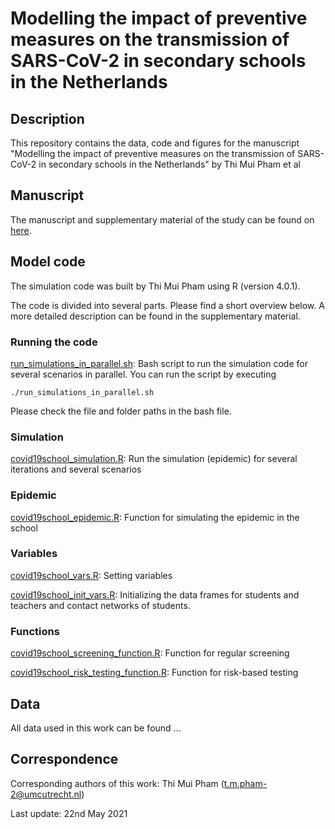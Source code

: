 # Modelling the impact of preventive measures on the transmission of SARS-CoV-2 in secondary schools in the Netherlands
## Description
This repository contains the data, code and figures for the manuscript "Modelling the impact of preventive measures on the transmission of SARS-CoV-2 in secondary schools in the Netherlands" by Thi Mui Pham et al

## Manuscript
The manuscript and supplementary material of the study can be found on [here](https://github.com/tm-pham/covid19_school_transmission/blob/master/manuscript/COVID_19_School_transmission_in_NL.pdf). 

## Model code
The simulation code was built by Thi Mui Pham using R (version 4.0.1). 

The code is divided into several parts. Please find a short overview below. A more detailed description can be found in the supplementary material. 
### Running the code
[run_simulations_in_parallel.sh](https://github.com/tm-pham/covid19_school_transmission/blob/master/model_code/run_simulations_in_parallel.sh): Bash script to run the simulation code for several scenarios in parallel. You can run the script by executing
```
./run_simulations_in_parallel.sh
```
Please check the file and folder paths in the bash file. 
### Simulation
[covid19school_simulation.R](https://github.com/tm-pham/covid19_school_transmission/blob/master/model_code/covid19school_simulation.R): Run the simulation (epidemic) for several iterations and several scenarios
### Epidemic
[covid19school_epidemic.R](https://github.com/tm-pham/covid19_school_transmission/blob/master/model_code/covid19school_epidemic.R): Function for simulating the epidemic in the school
### Variables
[covid19school_vars.R](https://github.com/tm-pham/covid19_school_transmission/blob/master/model_code/covid19school_vars.R): Setting variables

[covid19school_init_vars.R](https://github.com/tm-pham/covid19_school_transmission/blob/master/model_code/covid19school_init_vars.R): Initializing the data frames for students and teachers and contact networks of students. 
### Functions
[covid19school_screening_function.R](https://github.com/tm-pham/covid19_school_transmission/blob/master/model_code/covid19school_screening_function.R): Function for regular screening

[covid19school_risk_testing_function.R](https://github.com/tm-pham/covid19_school_transmission/blob/master/model_code/covid19school_risk_testing_function.R): Function for risk-based testing

## Data
All data used in this work can be found ...

## Correspondence
Corresponding authors of this work: Thi Mui Pham (t.m.pham-2@umcutrecht.nl)

Last update: 22nd May 2021
